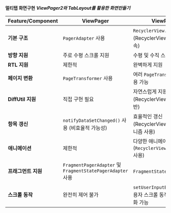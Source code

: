 
**멀티탭 화면구현**
***ViewPager2와 TabLayout를 활용한 화면만들기***

| Feature/Component   | ViewPager                                   | ViewPager2                                                                 |
|---------------------|---------------------------------------------|----------------------------------------------------------------------------|
| **기본 구조**           | `PagerAdapter` 사용                          | `RecyclerView.Adapter` 사용 (RecyclerView의 모든 기능 상속)                 |
| **방향 지원**          | 주로 수평 스크롤 지원                          | 수평 및 수직 스크롤 지원                                                      |
| **RTL 지원**           | 제한적                                       | 완벽하게 지원                                                                |
| **페이지 변환**         | `PageTransformer` 사용                        | 여러 `PageTransformer` 동시 사용 가능                                           |
| **DiffUtil 지원**       | 직접 구현 필요                                | 자연스럽게 지원 (RecyclerView.Adapter 기반)                                      |
| **항목 갱신**          | `notifyDataSetChanged()` 사용 (비효율적 가능성) | 효율적인 갱신 (RecyclerView.Adapter 메커니즘 사용)                               |
| **애니메이션**          | 제한적                                       | 다양한 애니메이션 (`RecyclerView.ItemAnimator` 사용)                             |
| **프래그먼트 지원**      | `FragmentPagerAdapter` 및 `FragmentStatePagerAdapter` 사용 | `FragmentStateAdapter` 사용                                                    |
| **스크롤 동작**         | 완전히 제어 불가                               | `setUserInputEnabled()`로 사용자 스크롤 동작 활성화/비활성화 가능                |



